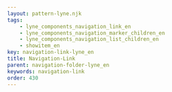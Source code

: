 ```yaml
---
layout: pattern-lyne.njk
tags: 
    - lyne_components_navigation_link_en
    - lyne_components_navigation_marker_children_en
    - lyne_components_navigation_list_children_en
    - showitem_en
key: navigation-link-lyne_en
title: Navigation-Link
parent: navigation-folder-lyne_en
keywords: navigation-link
order: 430
---
```

